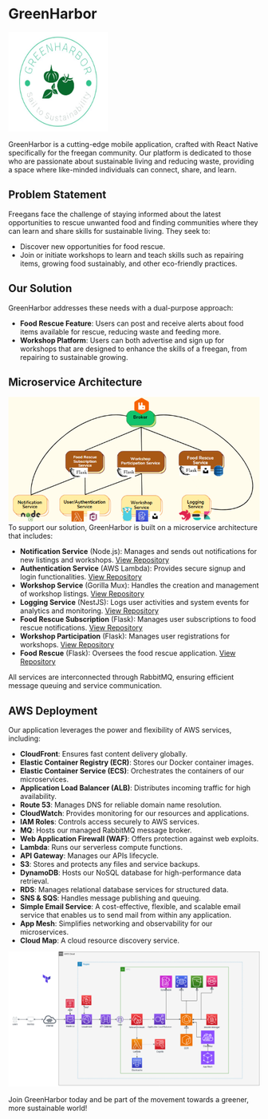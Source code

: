 # GreenHarbor
<img src="./greenharbor.jpg" width="200" height="200" alt="GreenHarbor">


GreenHarbor is a cutting-edge mobile application, crafted with React Native specifically for the freegan community. Our platform is dedicated to those who are passionate about sustainable living and reducing waste, providing a space where like-minded individuals can connect, share, and learn.

## Problem Statement

Freegans face the challenge of staying informed about the latest opportunities to rescue unwanted food and finding communities where they can learn and share skills for sustainable living. They seek to:
- Discover new opportunities for food rescue.
- Join or initiate workshops to learn and teach skills such as repairing items, growing food sustainably, and other eco-friendly practices.

## Our Solution

GreenHarbor addresses these needs with a dual-purpose approach:
- **Food Rescue Feature**: Users can post and receive alerts about food items available for rescue, reducing waste and feeding more.
- **Workshop Platform**: Users can both advertise and sign up for workshops that are designed to enhance the skills of a freegan, from repairing to sustainable growing.

## Microservice Architecture
![Microservices Diagram](./microservice.png)
To support our solution, GreenHarbor is built on a microservice architecture that includes:
- **Notification Service** (Node.js): Manages and sends out notifications for new listings and workshops. [View Repository](https://github.com/GreenHarbor/notification)
- **Authentication Service** (AWS Lambda): Provides secure signup and login functionalities. [View Repository](https://github.com/GreenHarbor/authentication)
- **Workshop Service** (Gorilla Mux): Handles the creation and management of workshop listings. [View Repository](https://github.com/GreenHarbor/workshop)
- **Logging Service** (NestJS): Logs user activities and system events for analytics and monitoring. [View Repository](https://github.com/GreenHarbor/logging)
- **Food Rescue Subscription** (Flask): Manages user subscriptions to food rescue notifications. [View Repository](https://github.com/GreenHarbor/foodrescuesubscription)
- **Workshop Participation** (Flask): Manages user registrations for workshops. [View Repository](https://github.com/GreenHarbor/workshopparticipation)
- **Food Rescue** (Flask): Oversees the food rescue application. [View Repository](https://github.com/GreenHarbor/foodrescue)


All services are interconnected through RabbitMQ, ensuring efficient message queuing and service communication.

## AWS Deployment

Our application leverages the power and flexibility of AWS services, including:
- **CloudFront**: Ensures fast content delivery globally.
- **Elastic Container Registry (ECR)**: Stores our Docker container images.
- **Elastic Container Service (ECS)**: Orchestrates the containers of our microservices.
- **Application Load Balancer (ALB)**: Distributes incoming traffic for high availability.
- **Route 53**: Manages DNS for reliable domain name resolution.
- **CloudWatch**: Provides monitoring for our resources and applications.
- **IAM Roles**: Controls access securely to AWS services.
- **MQ**: Hosts our managed RabbitMQ message broker.
- **Web Application Firewall (WAF)**: Offers protection against web exploits.
- **Lambda**: Runs our serverless compute functions.
- **API Gateway**: Manages our APIs lifecycle.
- **S3**: Stores and protects any files and service backups.
- **DynamoDB**: Hosts our NoSQL database for high-performance data retrieval.
- **RDS**: Manages relational database services for structured data.
- **SNS & SQS**: Handles message publishing and queuing.
- **Simple Email Service**: A cost-effective, flexible, and scalable email service that enables us to send mail from within any application.
- **App Mesh**: Simplifies networking and observability for our microservices.
- **Cloud Map**: A cloud resource discovery service.

![Solution Architecture Diagram](./sa.png)


Join GreenHarbor today and be part of the movement towards a greener, more sustainable world!

